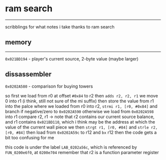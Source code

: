 # ram search
----
scribblings for what notes i take thanks to ram search

## memory 
----
`0x021BD194` - player's current source, 2-byte value (maybe larger)

## dissassembler
`0x0202A580` - comparison for buying towers

so first we load from r0 at offset `#0x84` to r2
then `adds r2, r2, r1`
we move 0 into r1 (i think, still not sure of the mi suffix)
then store the value from r1 into the palce where we loaded from r0 into r2, `strmi r1, [r0, #0x84]`
and branch if negative/zero to `0x0202A590`
otherwise
we load from `0x0202A598` into r1
compare r2, r1
-> note that r2 contains our current source balance, and r1 contains `0x021BD110`, which i think may be the address at which the value of the current wall piece
we then `strgt r1, [r0, #84]`
and  `strle r2, [r0, #84]`
then load from `0x0202A59c` to r12 and `bx` r12
then the code gets a bit too confusing for me

this code is under the label `LAB_0202a56c`, which is referenced by `FUN_0200e6f0`, at `0200e704`
remember that r2 is a function parameter register
